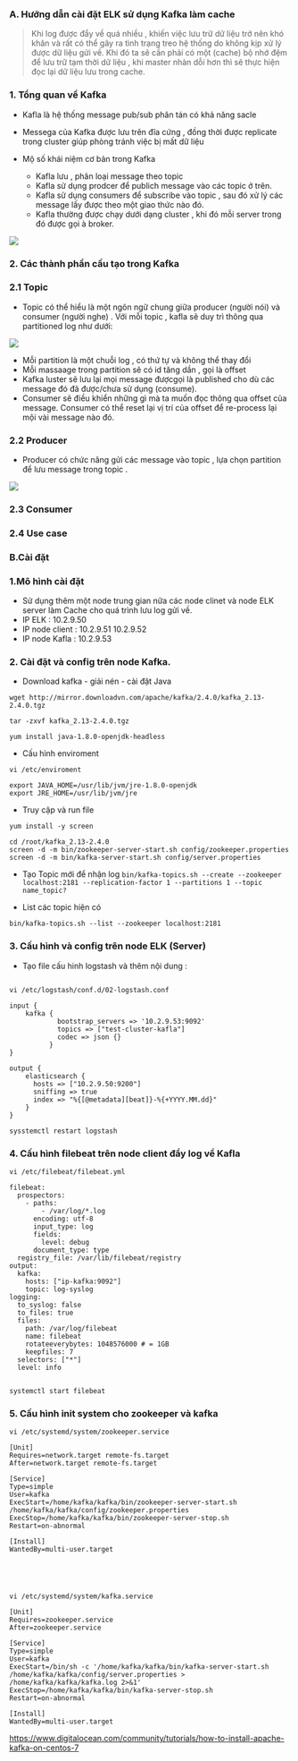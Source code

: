 ### A. Hướng dẫn cài đặt ELK sử dụng Kafka làm cache

> Khi log được đẩy về quá nhiều , khiến việc lưu trữ dữ liệu trở nên khó khăn và rất có thể gây ra tình trạng treo hệ thống do không kịp xử lý được dữ liệu gửi về. Khi đó ta sẽ cần phải có một (cache) bộ nhớ đệm để lưu trữ tạm thời dữ
liệu , khi master nhàn dỗi hơn thì sẽ thực hiện đọc lại dữ liệu lưu trong cache.

### 1. Tổng quan về Kafka

- Kafla là hệ thống message pub/sub phân tán có khả năng sacle
- Messega của Kafka được lưu trên đĩa cứng , đồng thời được replicate trong cluster giúp phòng tránh việc bị mất dữ liệu 

- Mộ số khái niệm cơ bản trong Kafka
	- Kafla lưu , phân loại message theo topic
	- Kafla sử dụng prodcer để publich message vào các topic ở trên.
	- Kafla sử dụng consumers để subscribe vào topic  , sau đó xử lý các message lấy được theo một giao thức nào đó.
	- Kafla thường được chạy dưới dạng cluster , khi đó mỗi server trong đó được gọi à broker.

![](../images/28.png)

### 2. Các thành phần cấu tạo trong Kafka
### 2.1 Topic

- Topic có thể hiểu là một ngôn ngữ chung giữa producer (người nói) và consumer (người nghe) . Với mỗi topic , kafla sẽ duy trì thông qua partitioned log như dưới: 

![](../images/29.png)

- Mỗi partition là một chuỗi log , có thứ tự và không thể thay đổi
- Mỗi massaage trong partition sẽ có id tăng dần , gọi là offset
- Kafka luster sẽ lưu lại mọi message đượcgọi là published cho dù các message đó đã được/chưa sử dụng (consume).
- Consumer sẽ điều khiển những gì mà ta muốn đọc thông qua offset của message. Consumer có thể reset lại vị trí của offset để re-process lại mội vài message nào đó.


### 2.2 Producer 

- Producer có chức năng gửi các message vào topic , lựa chọn partition để lưu message trong topic .


![](../images/30.png)

### 2.3 Consumer
### 2.4 Use case

### B.Cài đặt 
 
### 1.Mô hình cài đặt

- Sử dụng thêm một node trung gian nữa các node clinet và node ELK server làm Cache cho quá trình lưu log gửi về. 
- IP ELK : 10.2.9.50
- IP node client : 10.2.9.51   10.2.9.52
- IP node Kafla : 10.2.9.53

### 2. Cài đặt và config trên node Kafka.

- Download kafka - giải nén - cài đặt Java
```
wget http://mirror.downloadvn.com/apache/kafka/2.4.0/kafka_2.13-2.4.0.tgz

tar -zxvf kafka_2.13-2.4.0.tgz

yum install java-1.8.0-openjdk-headless
```

- Cấu hình enviroment 
```
vi /etc/enviroment

export JAVA_HOME=/usr/lib/jvm/jre-1.8.0-openjdk
export JRE_HOME=/usr/lib/jvm/jre
```

- Truy cập và run file

```
yum install -y screen

cd /root/kafka_2.13-2.4.0
screen -d -m bin/zookeeper-server-start.sh config/zookeeper.properties
screen -d -m bin/kafka-server-start.sh config/server.properties
```

- Tạo Topic mới để nhận log
` bin/kafka-topics.sh --create --zookeeper localhost:2181 --replication-factor 1 --partitions 1 --topic name_topic? `

- List các topic hiện có

` bin/kafka-topics.sh --list --zookeeper localhost:2181 `


### 3. Cấu hình và config trên node ELK (Server)

- Tạo file cấu hinh logstash và thêm nội dung : 
```

vi /etc/logstash/conf.d/02-logstash.conf

input {
    kafka {
            bootstrap_servers => '10.2.9.53:9092'
            topics => ["test-cluster-kafla"]
            codec => json {}
          }
}

output {
    elasticsearch {
      hosts => ["10.2.9.50:9200"]
      sniffing => true
      index => "%{[@metadata][beat]}-%{+YYYY.MM.dd}"
    }
}

sysstemctl restart logstash

```

### 4. Cấu hình filebeat trên node client đẩy log về Kafla

```
vi /etc/filebeat/filebeat.yml

filebeat:
  prospectors:
    - paths:
        - /var/log/*.log
      encoding: utf-8
      input_type: log
      fields:
        level: debug
      document_type: type
  registry_file: /var/lib/filebeat/registry
output:
  kafka:
    hosts: ["ip-kafka:9092"]
    topic: log-syslog
logging:
  to_syslog: false
  to_files: true
  files:
    path: /var/log/filebeat
    name: filebeat
    rotateeverybytes: 1048576000 # = 1GB
    keepfiles: 7
  selectors: ["*"]
  level: info


systemctl start filebeat

```

### 5. Cấu hình init system cho zookeeper và kafka
```
vi /etc/systemd/system/zookeeper.service

[Unit]
Requires=network.target remote-fs.target
After=network.target remote-fs.target

[Service]
Type=simple
User=kafka
ExecStart=/home/kafka/kafka/bin/zookeeper-server-start.sh /home/kafka/kafka/config/zookeeper.properties
ExecStop=/home/kafka/kafka/bin/zookeeper-server-stop.sh
Restart=on-abnormal

[Install]
WantedBy=multi-user.target





vi /etc/systemd/system/kafka.service

[Unit]
Requires=zookeeper.service
After=zookeeper.service

[Service]
Type=simple
User=kafka
ExecStart=/bin/sh -c '/home/kafka/kafka/bin/kafka-server-start.sh /home/kafka/kafka/config/server.properties > /home/kafka/kafka/kafka.log 2>&1'
ExecStop=/home/kafka/kafka/bin/kafka-server-stop.sh
Restart=on-abnormal

[Install]
WantedBy=multi-user.target
```

https://www.digitalocean.com/community/tutorials/how-to-install-apache-kafka-on-centos-7






























